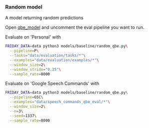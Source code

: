### Random model

A model returning random predictions  


Open [qbe_model](../../models/baseline/qbe_model.py) and uncomment the eval pipeline you want to run.


Evaluate on 'Personal' with

```bash
FRIDAY_DATA=data python3 models/baseline/random_qbe.py\
  --pipeline=P\
  --tasks="data/evaluation/tasks/*"\
  --examples="data/evaluation/examples/*"\
  --window_size=2\
  --window_stride="0.25"\
  --sample_rate=8000

```

Evaluate on 'Google Speech Commands' with 

```bash
FRIDAY_DATA=data python3 models/baseline/random_qbe.py\
  --pipeline=GSC\
  --examples="data/speech_commands_qbe_eval/*"\
  --window_size=2\
  --n=3\
  --seed=1337\
  --sample_rate=8000
```

